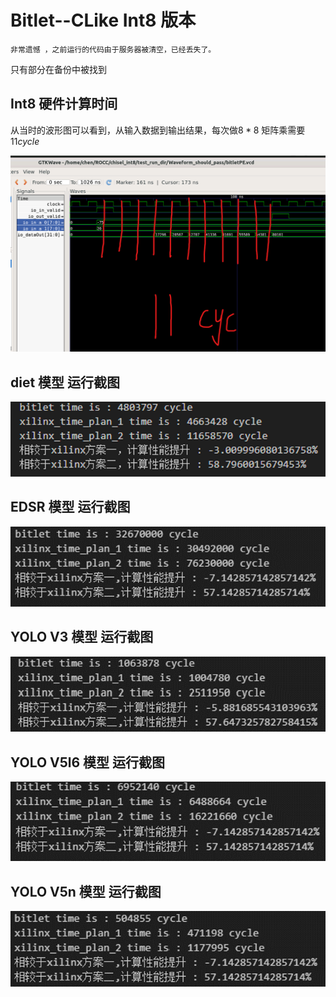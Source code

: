 # Bitlet--CLike Int8 版本

`非常遗憾 ，之前运行的代码由于服务器被清空，已经丢失了。`

只有部分在备份中被找到

## Int8 硬件计算时间
从当时的波形图可以看到，从输入数据到输出结果，每次做$8*8$ 矩阵乘需要 $11cycle$

![image](./pics/pic0.png )

## diet 模型 运行截图

![image](./pics/pic1.png )

## EDSR 模型 运行截图

![image](./pics/pic2.png )

## YOLO V3 模型 运行截图

![image](./pics/pic3.png )

## YOLO V5l6 模型 运行截图

![image](./pics/pic4.png )

## YOLO V5n 模型 运行截图

![image](./pics/pic5.png )
